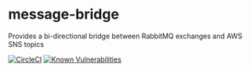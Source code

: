 # message-bridge
Provides a bi-directional bridge between RabbitMQ exchanges and AWS SNS topics

[![CircleCI](https://circleci.com/gh/WellFactored/message-bridge.svg?style=svg)](https://circleci.com/gh/WellFactored/message-bridge)
[![Known Vulnerabilities](https://snyk.io/test/github/WellFactored/message-bridge/badge.svg?targetFile=build.sbt)](https://snyk.io/test/github/WellFactored/message-bridge?targetFile=build.sbt)